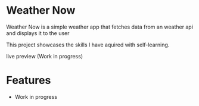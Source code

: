 # Weather Now

Weather Now is a simple weather app that fetches data from an weather api and displays it to the user

This project showcases the skills I have aquired with self-learning.

live preview (Work in progress)

# Features

- Work in progress

